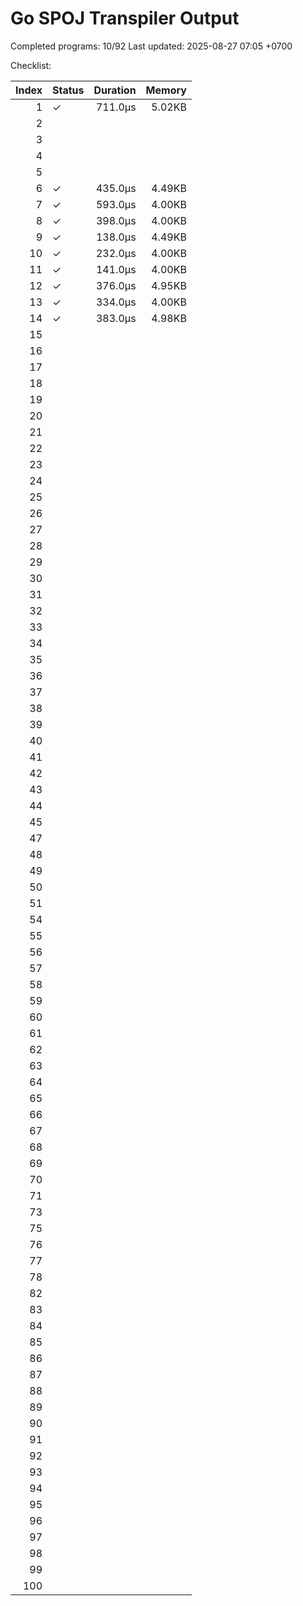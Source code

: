 # Go SPOJ Transpiler Output

Completed programs: 10/92
Last updated: 2025-08-27 07:05 +0700

Checklist:

| Index | Status | Duration | Memory |
|------:|--------|---------:|-------:|
| 1 | ✓ | 711.0µs | 5.02KB |
| 2 |   |  |  |
| 3 |   |  |  |
| 4 |   |  |  |
| 5 |   |  |  |
| 6 | ✓ | 435.0µs | 4.49KB |
| 7 | ✓ | 593.0µs | 4.00KB |
| 8 | ✓ | 398.0µs | 4.00KB |
| 9 | ✓ | 138.0µs | 4.49KB |
| 10 | ✓ | 232.0µs | 4.00KB |
| 11 | ✓ | 141.0µs | 4.00KB |
| 12 | ✓ | 376.0µs | 4.95KB |
| 13 | ✓ | 334.0µs | 4.00KB |
| 14 | ✓ | 383.0µs | 4.98KB |
| 15 |   |  |  |
| 16 |   |  |  |
| 17 |   |  |  |
| 18 |   |  |  |
| 19 |   |  |  |
| 20 |   |  |  |
| 21 |   |  |  |
| 22 |   |  |  |
| 23 |   |  |  |
| 24 |   |  |  |
| 25 |   |  |  |
| 26 |   |  |  |
| 27 |   |  |  |
| 28 |   |  |  |
| 29 |   |  |  |
| 30 |   |  |  |
| 31 |   |  |  |
| 32 |   |  |  |
| 33 |   |  |  |
| 34 |   |  |  |
| 35 |   |  |  |
| 36 |   |  |  |
| 37 |   |  |  |
| 38 |   |  |  |
| 39 |   |  |  |
| 40 |   |  |  |
| 41 |   |  |  |
| 42 |   |  |  |
| 43 |   |  |  |
| 44 |   |  |  |
| 45 |   |  |  |
| 47 |   |  |  |
| 48 |   |  |  |
| 49 |   |  |  |
| 50 |   |  |  |
| 51 |   |  |  |
| 54 |   |  |  |
| 55 |   |  |  |
| 56 |   |  |  |
| 57 |   |  |  |
| 58 |   |  |  |
| 59 |   |  |  |
| 60 |   |  |  |
| 61 |   |  |  |
| 62 |   |  |  |
| 63 |   |  |  |
| 64 |   |  |  |
| 65 |   |  |  |
| 66 |   |  |  |
| 67 |   |  |  |
| 68 |   |  |  |
| 69 |   |  |  |
| 70 |   |  |  |
| 71 |   |  |  |
| 73 |   |  |  |
| 75 |   |  |  |
| 76 |   |  |  |
| 77 |   |  |  |
| 78 |   |  |  |
| 82 |   |  |  |
| 83 |   |  |  |
| 84 |   |  |  |
| 85 |   |  |  |
| 86 |   |  |  |
| 87 |   |  |  |
| 88 |   |  |  |
| 89 |   |  |  |
| 90 |   |  |  |
| 91 |   |  |  |
| 92 |   |  |  |
| 93 |   |  |  |
| 94 |   |  |  |
| 95 |   |  |  |
| 96 |   |  |  |
| 97 |   |  |  |
| 98 |   |  |  |
| 99 |   |  |  |
| 100 |   |  |  |
